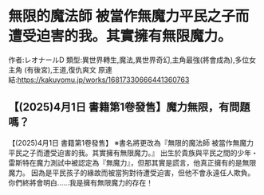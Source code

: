# 無限的魔法師 被當作無魔力平民之子而遭受迫害的我。其實擁有無限魔力。

作者:レオナールD
類型:異世界轉生,魔法,異世界奇幻,主角最強(將會成為),多位女主角 (有後宮),王道,復仇爽文
原連結:https://kakuyomu.jp/works/16817330666441360763

## 【(2025)4月1日 書籍第1卷發售】魔力無限，有問題嗎？

【(2025)4月1日 書籍第1卷發售】
※書名將更改為『無限的魔法師 被當作無魔力平民之子而遭受迫害的我。其實擁有無限魔力。』
出生於貴族與平民之間的少年・雷斯特在魔力測試中被認定為『無魔力』，但那其實是謊言，他真正擁有的是無限魔力。
因為是平民孩子的緣故而被當狗對待遭受迫害，但他不會永遠任人欺負。
你們終將會明白……我是擁有無限魔力的存在！
